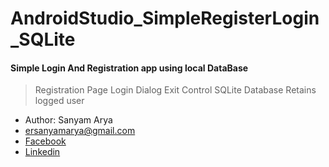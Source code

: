 # AndroidStudio_SimpleRegisterLogin_SQLite
#### Simple Login And Registration app using local DataBase

>Registration Page
>Login Dialog
>Exit Control
>SQLite Database
>Retains logged user


* Author: Sanyam Arya
* ersanyamarya@gmail.com
* [Facebook](https://www.facebook.com/er.sanyam.arya)
* [Linkedin](https://www.linkedin.com/in/sanyam-arya-077ab638/)
